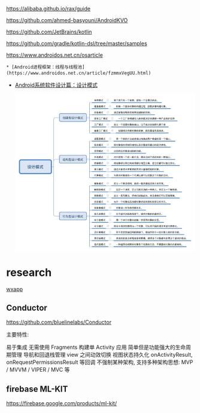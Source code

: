 https://alibaba.github.io/rax/guide

https://github.com/ahmed-basyouni/AndroidKVO

https://github.com/JetBrains/kotlin

https://github.com/gradle/kotlin-dsl/tree/master/samples

https://www.androidos.net.cn/osarticle

	* [Android进程框架：线程与线程池](https://www.androidos.net.cn/article/fzmmxVegUU.html)

* [Android系统软件设计篇：设计模式](https://www.androidos.net.cn/article/fSQHzVegWk.html)

	![](media/15389963493113.jpg)


# research 

[wxapp](wxapp.md)

## Conductor
https://github.com/bluelinelabs/Conductor

主要特性:

易于集成
无需使用 Fragments 构建单 Activity 应用
简单但是功能强大的生命周期管理
导航和回退栈管理
view 之间动效切换
视图状态持久化
onActivityResult, onRequestPermissionsResult 等回调
不强制某种架构, 支持多种架构思想: MVP / MVVM / VIPER / MVC 等

## firebase ML-KIT
https://firebase.google.com/products/ml-kit/

